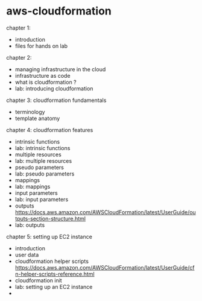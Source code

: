 # aws-cloudformation


chapter 1: 
- introduction
- files for hands on lab

chapter 2: 
- managing infrastructure in the cloud
- infrastructure as code
- what is cloudformation ?
- lab: introducing cloudformation

chapter 3: cloudformation fundamentals
- terminology
- template anatomy

chapter 4: cloudformation features
- intrinsic functions
- lab: intrinsic functions
- multiple resources
- lab: multiple resources
- pseudo parameters
- lab: pseudo parameters
- mappings 
- lab: mappings
- input parameters
- lab: input parameters
- outputs
    https://docs.aws.amazon.com/AWSCloudFormation/latest/UserGuide/outputs-section-structure.html
- lab: outputs

chapter 5: setting up EC2 instance
- introduction
- user data
- cloudformation helper scripts
    https://docs.aws.amazon.com/AWSCloudFormation/latest/UserGuide/cfn-helper-scripts-reference.html
- cloudformation init
- lab: setting up an EC2 instance
- 
